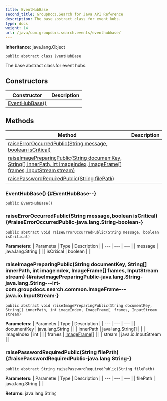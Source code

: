 ```yaml
---
title: EventHubBase
second_title: GroupDocs.Search for Java API Reference
description: The base abstract class for event hubs.
type: docs
weight: 14
url: /java/com.groupdocs.search.events/eventhubbase/
---
```

**Inheritance:**
java.lang.Object
```
public abstract class EventHubBase
```

The base abstract class for event hubs.
## Constructors

| Constructor | Description |
| --- | --- |
| [EventHubBase()](#EventHubBase--) |  |
## Methods

| Method | Description |
| --- | --- |
| [raiseErrorOccurredPublic(String message, boolean isCritical)](#raiseErrorOccurredPublic-java.lang.String-boolean-) |  |
| [raiseImagePreparingPublic(String documentKey, String[] innerPath, int imageIndex, ImageFrame[] frames, InputStream stream)](#raiseImagePreparingPublic-java.lang.String-java.lang.String---int-com.groupdocs.search.common.ImageFrame---java.io.InputStream-) |  |
| [raisePasswordRequiredPublic(String filePath)](#raisePasswordRequiredPublic-java.lang.String-) |  |
### EventHubBase() {#EventHubBase--}
```
public EventHubBase()
```


### raiseErrorOccurredPublic(String message, boolean isCritical) {#raiseErrorOccurredPublic-java.lang.String-boolean-}
```
public abstract void raiseErrorOccurredPublic(String message, boolean isCritical)
```




**Parameters:**
| Parameter | Type | Description |
| --- | --- | --- |
| message | java.lang.String |  |
| isCritical | boolean |  |

### raiseImagePreparingPublic(String documentKey, String[] innerPath, int imageIndex, ImageFrame[] frames, InputStream stream) {#raiseImagePreparingPublic-java.lang.String-java.lang.String---int-com.groupdocs.search.common.ImageFrame---java.io.InputStream-}
```
public abstract void raiseImagePreparingPublic(String documentKey, String[] innerPath, int imageIndex, ImageFrame[] frames, InputStream stream)
```




**Parameters:**
| Parameter | Type | Description |
| --- | --- | --- |
| documentKey | java.lang.String |  |
| innerPath | java.lang.String[] |  |
| imageIndex | int |  |
| frames | [ImageFrame\[\]](../../com.groupdocs.search.common/imageframe) |  |
| stream | java.io.InputStream |  |

### raisePasswordRequiredPublic(String filePath) {#raisePasswordRequiredPublic-java.lang.String-}
```
public abstract String raisePasswordRequiredPublic(String filePath)
```




**Parameters:**
| Parameter | Type | Description |
| --- | --- | --- |
| filePath | java.lang.String |  |

**Returns:**
java.lang.String
